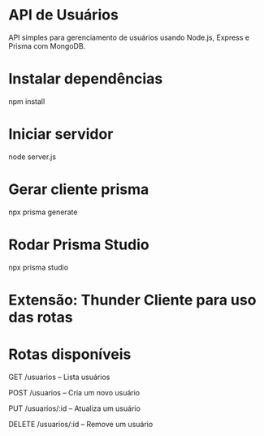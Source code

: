# API de Usuários

API simples para gerenciamento de usuários usando Node.js, Express e Prisma com MongoDB.

# Instalar dependências
npm install

# Iniciar servidor
node server.js

# Gerar cliente prisma
npx prisma generate

# Rodar Prisma Studio 
npx prisma studio

# Extensão: Thunder Cliente para uso das rotas

# Rotas disponíveis 
GET /usuarios – Lista usuários

POST /usuarios – Cria um novo usuário

PUT /usuarios/:id – Atualiza um usuário

DELETE /usuarios/:id – Remove um usuário

